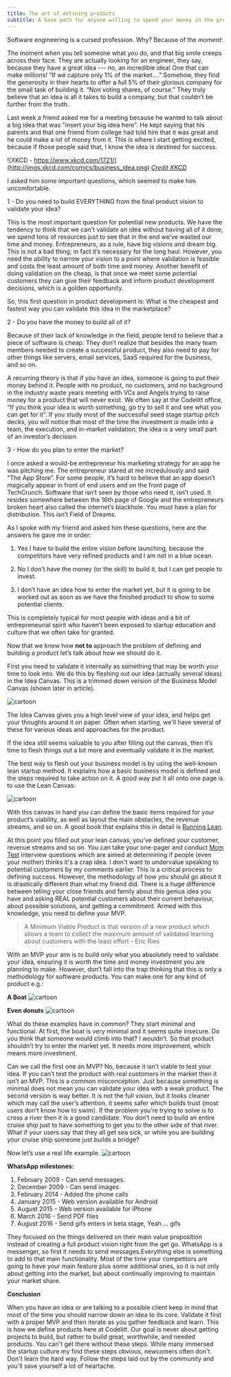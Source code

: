 ```yaml
---
title: The art of defining products
subtitle: A base path for anyone willing to spend your money in the product you want to sell instead of in the one that no one wants
---
```


Software engineering is a cursed profession. Why? Because of the _moment_:

The moment when you tell someone what you do, and that big smile creeps across their face. They are actually looking for an engineer, they say, because they have a great idea --- no, an incredible idea! One that can make millions! “If we capture only 1% of the market….” Somehow, they find the generosity in their hearts to offer a full 5% of their glorious company for the small task of building it. “Non voting shares, of course.” They truly believe that an idea is all it takes to build a company, but that couldn’t be further from the truth.

Last week a friend asked me for a meeting because he wanted to talk about a big idea that was "insert your big idea here". He kept saying that his parents and that one friend from college had told him that it was great and he could make a lot of money from it. This is where I start getting excited, because if those people said that,  I know the idea is destined for success. </sarcasm>

![XKCD - https://www.xkcd.com/1721/](http://imgs.xkcd.com/comics/business_idea.png)
*[Credit XKCD](https://www.xkcd.com/1721/)*

I asked him some important questions, which seemed to make him uncomfortable.

1 - Do you need to build EVERYTHING from the final product vision to validate your idea?

This is the most important question for potential new products. We have the tendency to think that we can't validate an idea without having all of it done; we spend tons of resources just to see that in the end we’ve wasted our time and money. Entrepreneurs, as a rule, have big visions and dream big. This is not a bad thing; in fact it’s necessary for the long haul. However, you need the ability to narrow your vision to a point where validation is feasible and costs the least amount of both time and money. Another benefit of doing validation on the cheap, is that once we meet some potential customers they can give their feedback and inform product development decisions, which is a golden opportunity.

So, this first question in product development is: What is the cheapest and fastest way you can validate this idea in the marketplace?

2 - Do you have the money to build all of it?

Because of their lack of knowledge in the field, people tend to believe that a piece of software is cheap. They don’t realize that besides the many team members needed to create a successful product, they also need to pay for other things like servers, email services, SaaS required for the business, and so on.

A recurring theory is that if you have an idea, someone is going to put their money behind it. People with no product, no customers, and no background in the industry waste years meeting with VCs and Angels trying to raise money for a product that will never exist. We often say at the Codelitt office, “If you think your idea is worth something, go try to sell it and see what you can get for it”. If you study most of the successful seed stage startup pitch decks, you will notice that most of the time the investment is made into a team, the execution, and in-market validation; the idea is a very small part of an investor’s decision.

3 - How do you plan to enter the market?

I once asked a would-be entrepreneur his marketing strategy for an app he was pitching me. The entrepreneur stared at me incredulously and said “The App Store”. For some people, it’s hard to believe that an app doesn't magically appear in front of end users and on the front page of TechCrunch. Software that isn’t seen by those who need it, isn’t used. It resides somewhere between the 16th page of Google and the entrepreneurs broken heart also called the internet’s blackhole. You must have a plan for distribution. This isn’t Field of Dreams.

As I spoke with my friend and asked him these questions, here are the answers he gave me in order:

1. Yes I have to build the entire vision before launching, because the competitors have very refined products and I am not in a blue ocean.

2. No I don’t have the money (or the skill) to build it, but I can get people to invest.

3. I don’t have an idea how to enter the market yet, but it is going to be worked out as soon as we have the finished product to show to some potential clients.

This is completely typical for most people with ideas and a bit of entrepreneurial spirit who haven’t been exposed to startup education and culture that we often take for granted.

Now that we know how **not to** approach the problem of defining and building a product let’s talk about how we should do it.

First you need to validate it internally as something that may be worth your time to look into. We do this by fleshing out our idea (actually several ideas) in the Idea Canvas. This is a trimmed down version of the Business Model Canvas (shown later in article).

![cartoon](https://raw.githubusercontent.com/kaiomagalhaes/blog/master/en/images/image02.png)

The Idea Canvas gives you a high level view of your idea, and helps get your thoughts around it on paper. Often when starting, we'll have several of these for various ideas and approaches for the product.

If the idea still seems valuable to you after filling out the canvas, then it’s time to flesh  things out a bit more and eventually validate it in the market.

The best way to flesh out your business model is by using the well-known lean startup method. It explains how a basic business model is defined and the steps required to take action on it. A good way put it all onto one page is to use the Lean Canvas:

![cartoon](https://raw.githubusercontent.com/kaiomagalhaes/blog/master/en/images/image01.jpg)

With this canvas in hand you can define the basic items required for your product’s viability, as well as layout the main obstacles, the revenue streams, and so on. A good book that explains this in detail is [Running Lean](https://www.amazon.com/Running-Lean-Iterate-Works-OReilly/dp/1449305172).

At this point you filled out your lean canvas, you’ve defined your customer, revenue streams and so on. You can take your one-pager and conduct [Mom Test](http://momtestbook.com/) interview questions which are aimed at determining if people (even your mother) thinks it's a crap idea. I don't want to undervalue speaking to potential customers by my comments earlier. This is a critical process to defining success. However, the methodology of how you should go about it is drastically different than what my friend did. There is a huge difference between telling your close friends and family about this genius idea you have and asking REAL potential customers about their current behaviour, about possible solutions, and getting a commitment. Armed with this knowledge, you need to define your MVP.

>A Minimum Viable Product is that version of a new product which allows a team to collect the maximum amount of validated learning about customers with the least effort - Eric Ries

With an MVP your aim is to build only what you absolutely need to validate your idea, ensuring it is worth the time and money investment you are planning to make. However, don’t fall into the trap thinking that this is only a methodology for software products. You can make one for any kind of product e.g.:

**A Boat**
![cartoon](https://raw.githubusercontent.com/kaiomagalhaes/blog/master/en/images/image03.png)

**Even  donuts**
![cartoon](https://raw.githubusercontent.com/kaiomagalhaes/blog/master/en/images/image04.jpg)

What do these examples have in common? They start minimal and functional. At first, the boat is very minimal and it seems quite insecure. Do you think that someone would climb into that? I wouldn’t. So that product shouldn’t try to enter the market yet. It needs more improvement, which means more investment.

Can we call the first one an MVP? No, because it isn’t viable to test your idea. If you can’t test the product with real customers in the market then it isn’t an MVP. This is a common misconception. Just because something is minimal does not mean you can validate your idea with a weak product. The second version is way better. It is not the full vision, but it looks cleaner which may call the user’s attention, it seems safer which builds trust (most users don’t know how to swim). If the problem you’re trying to solve is to cross a river then it is a good candidate. You don’t need to build an entire cruise ship just to have something to get you to the other side of that river. What if your users say that they all get sea sick, or while you are building your cruise ship someone just builds a bridge?

Now let’s use a real life example.
![cartoon](https://raw.githubusercontent.com/kaiomagalhaes/blog/master/en/images/image05.jpg)


**WhatsApp milestones:**

1. February 2009 - Can send messages.
2. December 2009 - Can send images
3. February 2014 - Added the phone calls
4. January 2015 - Web version available for Android
5. August 2015 - Web version available for iPhone
6. March 2016 -  Send PDF files
7. August 2016 - Send gifs enters in beta stage, Yeah…. gifs

They focused on the things delivered on their main value proposition instead of creating a full product vision right from the get go. WhatsApp is a messenger, so first it needs to send messages.Everything else is something to add to that main functionality. Most of the time your competitors are going to have your main feature plus some additional ones, so it is not only about getting into the market, but about continually improving to maintain your market share.

**Conclusion**

When you have an idea or are talking to a possible client keep in mind that most of the time you should narrow down an idea to its core. Validate it first with a proper MVP and then iterate as you gather feedback and learn. This is how we define products here at Codelitt. Our goal is never about getting projects to build, but rather to build great, worthwhile, and needed products. You can't get there without these steps. While many immersed the startup culture my find these steps obvious, newcomers often don't. Don't learn the hard way. Follow the steps laid out by the community and you'll save yourself a lot of heartache.
